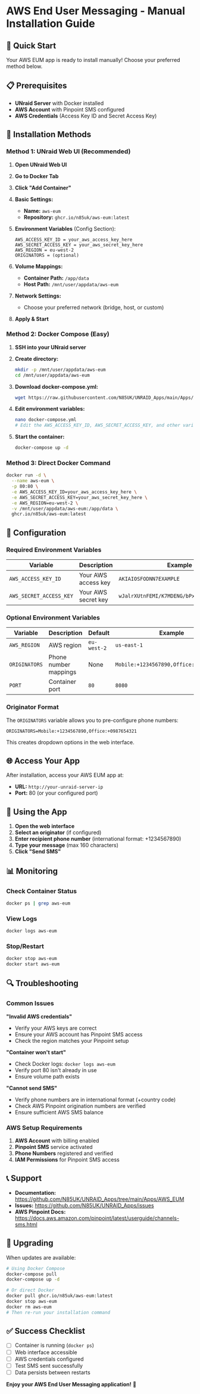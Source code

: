# AWS End User Messaging - Manual Installation Guide

## 🎯 Quick Start

Your AWS EUM app is ready to install manually! Choose your preferred method below.

## 📋 Prerequisites

- **UNraid Server** with Docker installed
- **AWS Account** with Pinpoint SMS configured
- **AWS Credentials** (Access Key ID and Secret Access Key)

## 🚀 Installation Methods

### Method 1: UNraid Web UI (Recommended)

1. **Open UNraid Web UI**
2. **Go to Docker Tab**
3. **Click "Add Container"**

4. **Basic Settings:**
   - **Name:** `aws-eum`
   - **Repository:** `ghcr.io/n85uk/aws-eum:latest`

5. **Environment Variables** (Config Section):
   ```
   AWS_ACCESS_KEY_ID = your_aws_access_key_here
   AWS_SECRET_ACCESS_KEY = your_aws_secret_key_here
   AWS_REGION = eu-west-2
   ORIGINATORS = (optional)
   ```

6. **Volume Mappings:**
   - **Container Path:** `/app/data`
   - **Host Path:** `/mnt/user/appdata/aws-eum`

7. **Network Settings:**
   - Choose your preferred network (bridge, host, or custom)

8. **Apply & Start**

### Method 2: Docker Compose (Easy)

1. **SSH into your UNraid server**
2. **Create directory:**
   ```bash
   mkdir -p /mnt/user/appdata/aws-eum
   cd /mnt/user/appdata/aws-eum
   ```

3. **Download docker-compose.yml:**
   ```bash
   wget https://raw.githubusercontent.com/N85UK/UNRAID_Apps/main/Apps/AWS_EUM/docker-compose.yml
   ```

4. **Edit environment variables:**
   ```bash
   nano docker-compose.yml
   # Edit the AWS_ACCESS_KEY_ID, AWS_SECRET_ACCESS_KEY, and other variables
   ```

5. **Start the container:**
   ```bash
   docker-compose up -d
   ```

### Method 3: Direct Docker Command

```bash
docker run -d \
  --name aws-eum \
  -p 80:80 \
  -e AWS_ACCESS_KEY_ID=your_aws_access_key_here \
  -e AWS_SECRET_ACCESS_KEY=your_aws_secret_key_here \
  -e AWS_REGION=eu-west-2 \
  -v /mnt/user/appdata/aws-eum:/app/data \
  ghcr.io/n85uk/aws-eum:latest
```

## 🔧 Configuration

### Required Environment Variables

| Variable | Description | Example |
|----------|-------------|---------|
| `AWS_ACCESS_KEY_ID` | Your AWS access key | `AKIAIOSFODNN7EXAMPLE` |
| `AWS_SECRET_ACCESS_KEY` | Your AWS secret key | `wJalrXUtnFEMI/K7MDENG/bPxRfiCYEXAMPLEKEY` |

### Optional Environment Variables

| Variable | Description | Default | Example |
|----------|-------------|---------|---------|
| `AWS_REGION` | AWS region | `eu-west-2` | `us-east-1` |
| `ORIGINATORS` | Phone number mappings | None | `Mobile:+1234567890,Office:+0987654321` |
| `PORT` | Container port | `80` | `8080` |

### Originator Format

The `ORIGINATORS` variable allows you to pre-configure phone numbers:

```
ORIGINATORS=Mobile:+1234567890,Office:+0987654321
```

This creates dropdown options in the web interface.

## 🌐 Access Your App

After installation, access your AWS EUM app at:
- **URL:** `http://your-unraid-server-ip`
- **Port:** 80 (or your configured port)

## 📱 Using the App

1. **Open the web interface**
2. **Select an originator** (if configured)
3. **Enter recipient phone number** (international format: +1234567890)
4. **Type your message** (max 160 characters)
5. **Click "Send SMS"**

## 📊 Monitoring

### Check Container Status
```bash
docker ps | grep aws-eum
```

### View Logs
```bash
docker logs aws-eum
```

### Stop/Restart
```bash
docker stop aws-eum
docker start aws-eum
```

## 🔍 Troubleshooting

### Common Issues

**"Invalid AWS credentials"**
- Verify your AWS keys are correct
- Ensure your AWS account has Pinpoint SMS access
- Check the region matches your Pinpoint setup

**"Container won't start"**
- Check Docker logs: `docker logs aws-eum`
- Verify port 80 isn't already in use
- Ensure volume path exists

**"Cannot send SMS"**
- Verify phone numbers are in international format (+country code)
- Check AWS Pinpoint origination numbers are verified
- Ensure sufficient AWS SMS balance

### AWS Setup Requirements

1. **AWS Account** with billing enabled
2. **Pinpoint SMS** service activated
3. **Phone Numbers** registered and verified
4. **IAM Permissions** for Pinpoint SMS access

## 📞 Support

- **Documentation:** https://github.com/N85UK/UNRAID_Apps/tree/main/Apps/AWS_EUM
- **Issues:** https://github.com/N85UK/UNRAID_Apps/issues
- **AWS Pinpoint Docs:** https://docs.aws.amazon.com/pinpoint/latest/userguide/channels-sms.html

## 🔄 Upgrading

When updates are available:

```bash
# Using Docker Compose
docker-compose pull
docker-compose up -d

# Or direct Docker
docker pull ghcr.io/n85uk/aws-eum:latest
docker stop aws-eum
docker rm aws-eum
# Then re-run your installation command
```

## ✅ Success Checklist

- [ ] Container is running (`docker ps`)
- [ ] Web interface accessible
- [ ] AWS credentials configured
- [ ] Test SMS sent successfully
- [ ] Data persists between restarts

**Enjoy your AWS End User Messaging application!** 🎉